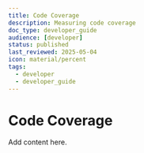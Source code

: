 ```yaml
---
title: Code Coverage
description: Measuring code coverage
doc_type: developer_guide
audience: [developer]
status: published
last_reviewed: 2025-05-04
icon: material/percent
tags:
  - developer
  - developer_guide
---
```


# Code Coverage

Add content here.
